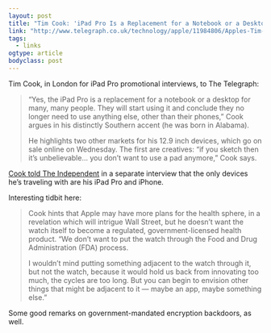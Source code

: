 ```yaml
---
layout: post 
title: "Tim Cook: 'iPad Pro Is a Replacement for a Notebook or a Desktop for Many'"  
link: "http://www.telegraph.co.uk/technology/apple/11984806/Apples-Tim-Cook-declares-the-end-of-the-PC-and-hints-at-new-medical-product.html" 
tags:
  - links
ogtype: article
bodyclass: post
---
```


Tim Cook, in London for iPad Pro promotional interviews, to The Telegraph:

> “Yes, the iPad Pro is a replacement for a notebook or a desktop for many, many people. They will start using it and conclude they no longer need to use anything else, other than their phones,” Cook argues in his distinctly Southern accent (he was born in Alabama). 
> 
> He highlights two other markets for his 12.9 inch devices, which go on sale online on Wednesday. The first are creatives: “if you sketch then it’s unbelievable… you don’t want to use a pad anymore,” Cook says.

[Cook told The Independent](http://www.independent.co.uk/life-style/gadgets-and-tech/news/tim-cook-apple-ceo-on-the-companys-latest-venture-the-ipad-pro-a6727541.html) in a separate interview that the only devices he’s traveling with are his iPad Pro and iPhone.

Interesting tidbit here:

> Cook hints that Apple may have more plans for the health sphere, in a revelation which will intrigue Wall Street, but he doesn’t want the watch itself to become a regulated, government-licensed health product. “We don’t want to put the watch through the Food and Drug Administration (FDA) process. 
> 
> I wouldn’t mind putting something adjacent to the watch through it, but not the watch, because it would hold us back from innovating too much, the cycles are too long. But you can begin to envision other things that might be adjacent to it — maybe an app, maybe something else.”

Some good remarks on government-mandated encryption backdoors, as well.